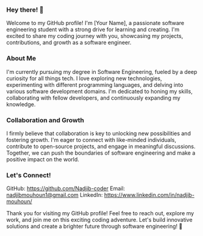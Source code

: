 ### Hey there! 👋
Welcome to my GitHub profile! I'm [Your Name], a passionate software engineering student with a strong drive for learning and creating. I'm excited to share my coding journey with you, showcasing my projects, contributions, and growth as a software engineer.

### About Me
I'm currently pursuing my degree in Software Engineering, fueled by a deep curiosity for all things tech. I love exploring new technologies, experimenting with different programming languages, and delving into various software development domains. I'm dedicated to honing my skills, collaborating with fellow developers, and continuously expanding my knowledge.

### Collaboration and Growth
I firmly believe that collaboration is key to unlocking new possibilities and fostering growth. I'm eager to connect with like-minded individuals, contribute to open-source projects, and engage in meaningful discussions. Together, we can push the boundaries of software engineering and make a positive impact on the world.

### Let's Connect!
GitHub: https://github.com/Nadjib-coder
Email: nadjibmouhoun1@gmail.com
LinkedIn: https://www.linkedin.com/in/nadjib-mouhoun/

Thank you for visiting my GitHub profile! Feel free to reach out, explore my work, and join me on this exciting coding adventure. Let's build innovative solutions and create a brighter future through software engineering! 🚀
